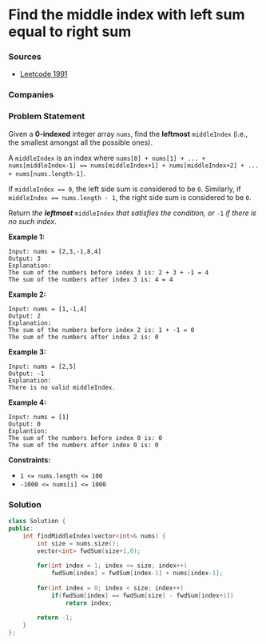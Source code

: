 # Find the middle index with left sum equal to right sum

### Sources

* [Leetcode 1991](https://leetcode.com/problems/find-the-middle-index-in-array/)

### Companies

### Problem Statement

Given a **0-indexed** integer array `nums`, find the **leftmost** `middleIndex` \(i.e., the smallest amongst all the possible ones\).

A `middleIndex` is an index where `nums[0] + nums[1] + ... + nums[middleIndex-1] == nums[middleIndex+1] + nums[middleIndex+2] + ... + nums[nums.length-1]`.

If `middleIndex == 0`, the left side sum is considered to be `0`. Similarly, if `middleIndex == nums.length - 1`, the right side sum is considered to be `0`.

Return _the **leftmost**_ `middleIndex` _that satisfies the condition, or_ `-1` _if there is no such index_.

**Example 1:**

```text
Input: nums = [2,3,-1,8,4]
Output: 3
Explanation:
The sum of the numbers before index 3 is: 2 + 3 + -1 = 4
The sum of the numbers after index 3 is: 4 = 4
```

**Example 2:**

```text
Input: nums = [1,-1,4]
Output: 2
Explanation:
The sum of the numbers before index 2 is: 1 + -1 = 0
The sum of the numbers after index 2 is: 0
```

**Example 3:**

```text
Input: nums = [2,5]
Output: -1
Explanation:
There is no valid middleIndex.
```

**Example 4:**

```text
Input: nums = [1]
Output: 0
Explantion:
The sum of the numbers before index 0 is: 0
The sum of the numbers after index 0 is: 0
```

**Constraints:**

* `1 <= nums.length <= 100`
* `-1000 <= nums[i] <= 1000`

### Solution

```cpp
class Solution {
public:
    int findMiddleIndex(vector<int>& nums) {
        int size = nums.size();
        vector<int> fwdSum(size+1,0);
        
        for(int index = 1; index <= size; index++)
            fwdSum[index] = fwdSum[index-1] + nums[index-1];
        
        for(int index = 0; index < size; index++)
            if(fwdSum[index] == fwdSum[size] - fwdSum[index+1])
                return index;
    
        return -1;
    }
};
```

